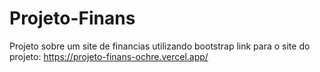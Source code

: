 # Projeto-Finans
 Projeto sobre um site de financias utilizando bootstrap
link para o site do projeto: https://projeto-finans-ochre.vercel.app/
